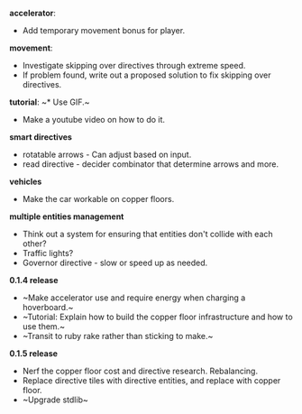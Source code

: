 
**accelerator**:
* Add temporary movement bonus for player.

**movement**:
* Investigate skipping over directives through extreme speed.
* If problem found, write out a proposed solution to fix skipping over directives.

**tutorial**:
~* Use GIF.~
* Make a youtube video on how to do it.

**smart directives**
* rotatable arrows - Can adjust based on input.
* read directive - decider combinator that determine arrows and more.

**vehicles**
* Make the car workable on copper floors.

**multiple entities management**
* Think out a system for ensuring that entities don't collide with each other?
* Traffic lights?
* Governor directive - slow or speed up as needed.

**0.1.4 release**
* ~Make accelerator use and require energy when charging a hoverboard.~
* ~Tutorial: Explain how to build the copper floor infrastructure and how to use them.~
* ~Transit to ruby rake rather than sticking to make.~

**0.1.5 release**
* Nerf the copper floor cost and directive research. Rebalancing.
* Replace directive tiles with directive entities, and replace with copper floor.
* ~Upgrade stdlib~
